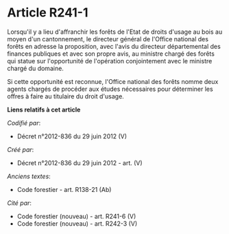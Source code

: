 # Article R241-1

Lorsqu'il y a lieu d'affranchir les forêts de l'Etat de droits d'usage au bois au moyen d'un cantonnement, le directeur
général de l'Office national des forêts en adresse la proposition, avec l'avis du directeur départemental des finances
publiques et avec son propre avis, au ministre chargé des forêts qui statue sur l'opportunité de l'opération conjointement
avec le ministre chargé du domaine.

Si cette opportunité est reconnue, l'Office national des forêts nomme deux agents chargés de procéder aux études nécessaires
pour déterminer les offres à faire au titulaire du droit d'usage.

**Liens relatifs à cet article**

_Codifié par_:

  - Décret n°2012-836 du 29 juin 2012 (V)

_Créé par_:

  - Décret n°2012-836 du 29 juin 2012 - art. (V)

_Anciens textes_:

  - Code forestier - art. R138-21 (Ab)

_Cité par_:

  - Code forestier (nouveau) - art. R241-6 (V)
  - Code forestier (nouveau) - art. R242-3 (V)

